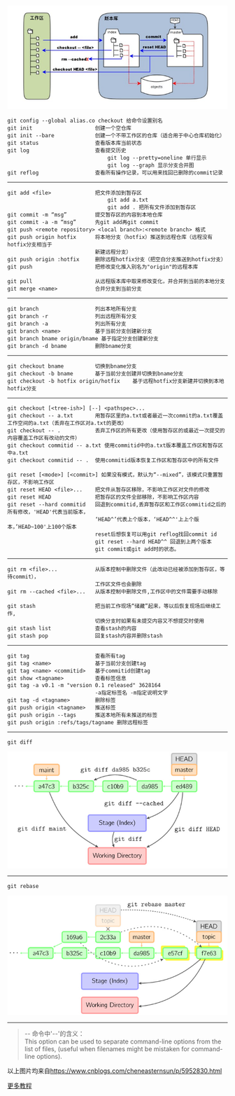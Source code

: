  ![](res/git_overview.png)

    git config --global alias.co checkout 给命令设置别名
    git init                    创建一个空仓库
    git init --bare             创建一个不带工作区的仓库（适合用于中心仓库初始化）
    git status                  查看版本库当前状态
    git log                     查看提交历史
                                    git log --pretty=oneline 单行显示
                                    git log --graph 显示分支合并图
    git reflog                  查看所有操作记录，可以用来找回已删除的commit记录
***
    git add <file>              把文件添加到暂存区  
                                    git add a.txt  
                                    git add . 把所有文件添加到暂存区
    git commit -m “msg”         提交暂存区的内容到本地仓库
    git commit -a -m “msg”      先git add再git commit
    git push <remote repository> <local branch>:<remote branch> 格式
    git push origin hotfix      将本地分支（hotfix）推送到远程仓库（远程没有hotfix分支相当于
                                新建远程分支）
    git push origin :hotfix     删除远程hotfix分支（把空白分支推送到hotfix分支）
    git push                    把修改变化推入别名为"origin"的远程本库

    git pull                    从远程版本库中取来修改变化，并合并到当前的本地分支
    git merge <name>            合并分支到当前分支
***
    git branch                  列出本地所有分支
    git branch -r               列出远程所有分支
    git branch -a               列出所有分支
    git branch <name>           基于当前分支创建新分支
    git branch bname origin/bname 基于指定分支创建新分支
    git branch -d bname         删除bname分支
***
    git checkout bname          切换到bname分支
	git checkout -b bname       基于当前分支创建并切换到bname分支
	git checkout -b hotfix origin/hotfix    基于远程hotfix分支新建并切换到本地hotfix分支
***
    git checkout [<tree-ish>] [--] <pathspec>...
    git checkout -- a.txt       用暂存区里的a.txt或者最近一次commit的a.txt覆盖工作空间的a.txt（丢弃在工作区对a.txt的更改）
    git checkout -- .           丢弃工作区的所有更改（使用暂存区的或最近一次提交的内容覆盖工作区有改动的文件） 
    git checkout commitid -- a.txt 使用commitid中的a.txt版本覆盖工作区和暂存区中a.txt
    git checkout commitid -- .  使用commitid版本恢复工作区和暂存区中的所有文件   

    git reset [<mode>] [<commit>] 如果没有模式，默认为“--mixed”，该模式只重置暂存区，不影响工作区
    git reset HEAD <file>...    把文件从暂存区移除，不影响工作区对文件的修改
    git reset HEAD              把暂存区的文件全部移除，不影响工作区内容    
    git reset --hard commitid   回退到commitid,丢弃暂存区和工作区commitid之后的所有修改，'HEAD'代表当前版本，
                                ‘HEAD^’代表上个版本，‘HEAD^^'上上个版本，’HEAD~100'上100个版本
                                reset后想恢复可以用git reflog找回commit id
                                git reset --hard HEAD^^ 回退到上两个版本
                                git commit或git add时的状态。
***
    git rm <file>...            从版本控制中删除文件（此改动已经被添加到暂存区，等待commit），
                                工作区文件也会删除
    git rm --cached <file>...   从版本控制中删除文件,工作区中的文件需要手动移除

    git stash                   把当前工作现场“储藏”起来，等以后恢复现场后继续工作,
                                切换分支时如果有未提交内容又不想提交时使用
    git stash list              查看stash的内容
    git stash pop               回复stash内容并删除stash

***
    git tag                     查看所有tag
    git tag <name>              基于当前分支创建tag
    git tag <name> <commitid>   基于commitid创建tag
    git show <tagname>          查看标签信息
    git tag -a v0.1 -m "version 0.1 released" 3628164 
                                -a指定标签名 -m指定说明文字
    git tag -d <tagname>        删除标签
    git push origin <tagname>   推送标签
    git push origin --tags      推送本地所有未推送的标签
    git push origin :refs/tags/tagname 删除远程标签
***
    git diff 
![](res/gitdiff.jpg)
***
    git rebase
![](res/gitrebase.jpg)
***
> -- 命令中'--'的含义：  
This option can be used to separate command-line options from the
list of files, (useful when filenames might be mistaken for
command-line options).

以上图片均来自<https://www.cnblogs.com/cheneasternsun/p/5952830.html>  

[更多教程](https://www.cnblogs.com/cheneasternsun/p/5952830.html) 